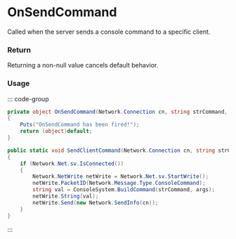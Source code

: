 # OnSendCommand
<Badge type="info" text="Server"/><Badge type="danger" text="Carbon Compatible"/><Badge type="warning" text="Oxide Compatible"/>
Called when the server sends a console command to a specific client.

### Return
Returning a non-null value cancels default behavior.

### Usage
::: code-group
```csharp [Example]
private object OnSendCommand(Network.Connection cn, string strCommand, System.Object[] args)
{
	Puts("OnSendCommand has been fired!");
	return (object)default;
}
```
```csharp [Source — Assembly-CSharp @ ConsoleNetwork]
public static void SendClientCommand(Network.Connection cn, string strCommand, params object[] args)
{
	if (Network.Net.sv.IsConnected())
	{
		Network.NetWrite netWrite = Network.Net.sv.StartWrite();
		netWrite.PacketID(Network.Message.Type.ConsoleCommand);
		string val = ConsoleSystem.BuildCommand(strCommand, args);
		netWrite.String(val);
		netWrite.Send(new Network.SendInfo(cn));
	}
}

```
:::
